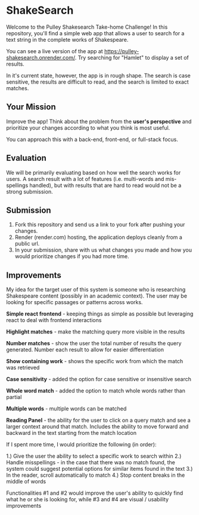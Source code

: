 # ShakeSearch

Welcome to the Pulley Shakesearch Take-home Challenge! In this repository,
you'll find a simple web app that allows a user to search for a text string in
the complete works of Shakespeare.

You can see a live version of the app at
https://pulley-shakesearch.onrender.com/. Try searching for "Hamlet" to display
a set of results.

In it's current state, however, the app is in rough shape. The search is
case sensitive, the results are difficult to read, and the search is limited to
exact matches.

## Your Mission

Improve the app! Think about the problem from the **user's perspective**
and prioritize your changes according to what you think is most useful.

You can approach this with a back-end, front-end, or full-stack focus.

## Evaluation

We will be primarily evaluating based on how well the search works for users. A search result with a lot of features (i.e. multi-words and mis-spellings handled), but with results that are hard to read would not be a strong submission.

## Submission

1. Fork this repository and send us a link to your fork after pushing your changes.
2. Render (render.com) hosting, the application deploys cleanly from a public url.
3. In your submission, share with us what changes you made and how you would prioritize changes if you had more time.

## Improvements
My idea for the target user of this system is someone who is researching Shakespeare content (possibly in an academic context). The user may be looking for specific passages or patterns across works.

**Simple react frontend** - keeping things as simple as possible but leveraging react to deal with frontend interactions

**Highlight matches** - make the matching query more visible in the results

**Number matches** - show the user the total number of results the query generated. Number each result to allow for easier differentiation

**Show containing work** - shows the specific work from which the match was retrieved

**Case sensitivity** - added the option for case sensitive or insensitive search

**Whole word match** - added the option to match whole words rather than partial

**Multiple words** - multiple words can be matched

**Reading Panel** - the ability for the user to click on a query match and see a larger context around that match. Includes the ability to move forward and backward in the text starting from the match location

If I spent more time, I would prioritize the following (in order):

1.) Give the user the ability to select a specific work to search within
2.) Handle misspellings - in the case that there was no match found, the system could suggest potential options for similar items found in the text
3.) In the reader, scroll automatically to match
4.) Stop content breaks in the middle of words

Functionalities #1 and #2 would improve the user's ability to quickly find what he or she is looking for, while #3 and #4 are visual / usability improvements